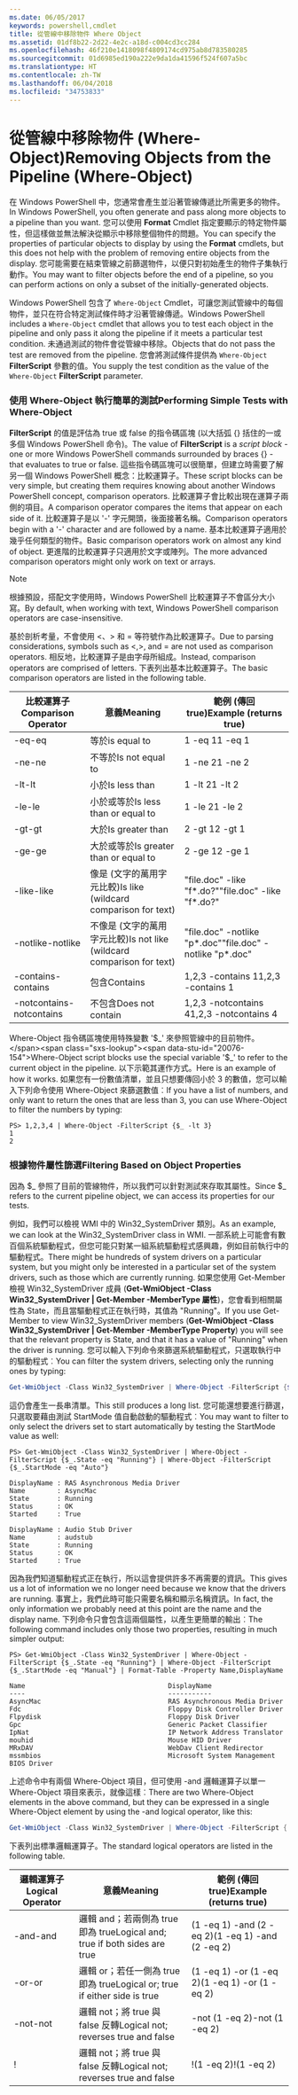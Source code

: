 ```yaml
---
ms.date: 06/05/2017
keywords: powershell,cmdlet
title: 從管線中移除物件 Where Object
ms.assetid: 01df8b22-2d22-4e2c-a18d-c004cd3cc284
ms.openlocfilehash: 46f210e1418098f4809174cd975ab8d783580285
ms.sourcegitcommit: 01d6985ed190a222e9da1da41596f524f607a5bc
ms.translationtype: HT
ms.contentlocale: zh-TW
ms.lasthandoff: 06/04/2018
ms.locfileid: "34753833"
---
```

# <a name="removing-objects-from-the-pipeline-where-object"></a><span data-ttu-id="20076-103">從管線中移除物件 (Where-Object)</span><span class="sxs-lookup"><span data-stu-id="20076-103">Removing Objects from the Pipeline (Where-Object)</span></span>

<span data-ttu-id="20076-104">在 Windows PowerShell 中，您通常會產生並沿著管線傳遞比所需更多的物件。</span><span class="sxs-lookup"><span data-stu-id="20076-104">In Windows PowerShell, you often generate and pass along more objects to a pipeline than you want.</span></span> <span data-ttu-id="20076-105">您可以使用 **Format** Cmdlet 指定要顯示的特定物件屬性，但這樣做並無法解決從顯示中移除整個物件的問題。</span><span class="sxs-lookup"><span data-stu-id="20076-105">You can specify the properties of particular objects to display by using the **Format** cmdlets, but this does not help with the problem of removing entire objects from the display.</span></span> <span data-ttu-id="20076-106">您可能需要在結束管線之前篩選物件，以便只對初始產生的物件子集執行動作。</span><span class="sxs-lookup"><span data-stu-id="20076-106">You may want to filter objects before the end of a pipeline, so you can perform actions on only a subset of the initially-generated objects.</span></span>

<span data-ttu-id="20076-107">Windows PowerShell 包含了 `Where-Object` Cmdlet，可讓您測試管線中的每個物件，並只在符合特定測試條件時才沿著管線傳遞。</span><span class="sxs-lookup"><span data-stu-id="20076-107">Windows PowerShell includes a `Where-Object` cmdlet that allows you to test each object in the pipeline and only pass it along the pipeline if it meets a particular test condition.</span></span> <span data-ttu-id="20076-108">未通過測試的物件會從管線中移除。</span><span class="sxs-lookup"><span data-stu-id="20076-108">Objects that do not pass the test are removed from the pipeline.</span></span> <span data-ttu-id="20076-109">您會將測試條件提供為 `Where-Object` **FilterScript** 參數的值。</span><span class="sxs-lookup"><span data-stu-id="20076-109">You supply the test condition as the value of the `Where-Object` **FilterScript** parameter.</span></span>

### <a name="performing-simple-tests-with-where-object"></a><span data-ttu-id="20076-110">使用 Where-Object 執行簡單的測試</span><span class="sxs-lookup"><span data-stu-id="20076-110">Performing Simple Tests with Where-Object</span></span>

<span data-ttu-id="20076-111">**FilterScript** 的值是評估為 true 或 false 的指令碼區塊 (以大括弧 {} 括住的一或多個 Windows PowerShell 命令)。</span><span class="sxs-lookup"><span data-stu-id="20076-111">The value of **FilterScript** is a *script block* -  one or more Windows PowerShell commands surrounded by braces {} - that evaluates to true or false.</span></span> <span data-ttu-id="20076-112">這些指令碼區塊可以很簡單，但建立時需要了解另一個 Windows PowerShell 概念：比較運算子。</span><span class="sxs-lookup"><span data-stu-id="20076-112">These script blocks can be very simple, but creating them requires knowing about another Windows PowerShell concept, comparison operators.</span></span> <span data-ttu-id="20076-113">比較運算子會比較出現在運算子兩側的項目。</span><span class="sxs-lookup"><span data-stu-id="20076-113">A comparison operator compares the items that appear on each side of it.</span></span> <span data-ttu-id="20076-114">比較運算子是以 '-' 字元開頭，後面接著名稱。</span><span class="sxs-lookup"><span data-stu-id="20076-114">Comparison operators begin with a '-' character and are followed by a name.</span></span> <span data-ttu-id="20076-115">基本比較運算子適用於幾乎任何類型的物件。</span><span class="sxs-lookup"><span data-stu-id="20076-115">Basic comparison operators work on almost any kind of object.</span></span> <span data-ttu-id="20076-116">更進階的比較運算子只適用於文字或陣列。</span><span class="sxs-lookup"><span data-stu-id="20076-116">The more advanced comparison operators might only work on text or arrays.</span></span>

> [!NOTE]
> <span data-ttu-id="20076-117">根據預設，搭配文字使用時，Windows PowerShell 比較運算子不會區分大小寫。</span><span class="sxs-lookup"><span data-stu-id="20076-117">By default, when working with text, Windows PowerShell comparison operators are case-insensitive.</span></span>

<span data-ttu-id="20076-118">基於剖析考量，不會使用 <、> 和 = 等符號作為比較運算子。</span><span class="sxs-lookup"><span data-stu-id="20076-118">Due to parsing considerations, symbols such as <,>, and = are not used as comparison operators.</span></span> <span data-ttu-id="20076-119">相反地，比較運算子是由字母所組成。</span><span class="sxs-lookup"><span data-stu-id="20076-119">Instead, comparison operators are comprised of letters.</span></span> <span data-ttu-id="20076-120">下表列出基本比較運算子。</span><span class="sxs-lookup"><span data-stu-id="20076-120">The basic comparison operators are listed in the following table.</span></span>

|<span data-ttu-id="20076-121">比較運算子</span><span class="sxs-lookup"><span data-stu-id="20076-121">Comparison Operator</span></span>|<span data-ttu-id="20076-122">意義</span><span class="sxs-lookup"><span data-stu-id="20076-122">Meaning</span></span>|<span data-ttu-id="20076-123">範例 (傳回 true)</span><span class="sxs-lookup"><span data-stu-id="20076-123">Example (returns true)</span></span>|
|-----------------------|-----------|--------------------------|
|<span data-ttu-id="20076-124">-eq</span><span class="sxs-lookup"><span data-stu-id="20076-124">-eq</span></span>|<span data-ttu-id="20076-125">等於</span><span class="sxs-lookup"><span data-stu-id="20076-125">is equal to</span></span>|<span data-ttu-id="20076-126">1 -eq 1</span><span class="sxs-lookup"><span data-stu-id="20076-126">1 -eq 1</span></span>|
|<span data-ttu-id="20076-127">-ne</span><span class="sxs-lookup"><span data-stu-id="20076-127">-ne</span></span>|<span data-ttu-id="20076-128">不等於</span><span class="sxs-lookup"><span data-stu-id="20076-128">Is not equal to</span></span>|<span data-ttu-id="20076-129">1 -ne 2</span><span class="sxs-lookup"><span data-stu-id="20076-129">1 -ne 2</span></span>|
|<span data-ttu-id="20076-130">-lt</span><span class="sxs-lookup"><span data-stu-id="20076-130">-lt</span></span>|<span data-ttu-id="20076-131">小於</span><span class="sxs-lookup"><span data-stu-id="20076-131">Is less than</span></span>|<span data-ttu-id="20076-132">1 -lt 2</span><span class="sxs-lookup"><span data-stu-id="20076-132">1 -lt 2</span></span>|
|<span data-ttu-id="20076-133">-le</span><span class="sxs-lookup"><span data-stu-id="20076-133">-le</span></span>|<span data-ttu-id="20076-134">小於或等於</span><span class="sxs-lookup"><span data-stu-id="20076-134">Is less than or equal to</span></span>|<span data-ttu-id="20076-135">1 -le 2</span><span class="sxs-lookup"><span data-stu-id="20076-135">1 -le 2</span></span>|
|<span data-ttu-id="20076-136">-gt</span><span class="sxs-lookup"><span data-stu-id="20076-136">-gt</span></span>|<span data-ttu-id="20076-137">大於</span><span class="sxs-lookup"><span data-stu-id="20076-137">Is greater than</span></span>|<span data-ttu-id="20076-138">2 -gt 1</span><span class="sxs-lookup"><span data-stu-id="20076-138">2 -gt 1</span></span>|
|<span data-ttu-id="20076-139">-ge</span><span class="sxs-lookup"><span data-stu-id="20076-139">-ge</span></span>|<span data-ttu-id="20076-140">大於或等於</span><span class="sxs-lookup"><span data-stu-id="20076-140">Is greater than or equal to</span></span>|<span data-ttu-id="20076-141">2 -ge 1</span><span class="sxs-lookup"><span data-stu-id="20076-141">2 -ge 1</span></span>|
|<span data-ttu-id="20076-142">-like</span><span class="sxs-lookup"><span data-stu-id="20076-142">-like</span></span>|<span data-ttu-id="20076-143">像是 (文字的萬用字元比較)</span><span class="sxs-lookup"><span data-stu-id="20076-143">Is like (wildcard comparison for text)</span></span>|<span data-ttu-id="20076-144">"file.doc" -like "f\*.do?"</span><span class="sxs-lookup"><span data-stu-id="20076-144">"file.doc" -like "f\*.do?"</span></span>|
|<span data-ttu-id="20076-145">-notlike</span><span class="sxs-lookup"><span data-stu-id="20076-145">-notlike</span></span>|<span data-ttu-id="20076-146">不像是 (文字的萬用字元比較)</span><span class="sxs-lookup"><span data-stu-id="20076-146">Is not like (wildcard comparison for text)</span></span>|<span data-ttu-id="20076-147">"file.doc" -notlike "p\*.doc"</span><span class="sxs-lookup"><span data-stu-id="20076-147">"file.doc" -notlike "p\*.doc"</span></span>|
|<span data-ttu-id="20076-148">-contains</span><span class="sxs-lookup"><span data-stu-id="20076-148">-contains</span></span>|<span data-ttu-id="20076-149">包含</span><span class="sxs-lookup"><span data-stu-id="20076-149">Contains</span></span>|<span data-ttu-id="20076-150">1,2,3 -contains 1</span><span class="sxs-lookup"><span data-stu-id="20076-150">1,2,3 -contains 1</span></span>|
|<span data-ttu-id="20076-151">-notcontains</span><span class="sxs-lookup"><span data-stu-id="20076-151">-notcontains</span></span>|<span data-ttu-id="20076-152">不包含</span><span class="sxs-lookup"><span data-stu-id="20076-152">Does not contain</span></span>|<span data-ttu-id="20076-153">1,2,3 -notcontains 4</span><span class="sxs-lookup"><span data-stu-id="20076-153">1,2,3 -notcontains 4</span></span>|

<span data-ttu-id="20076-154">Where-Object 指令碼區塊使用特殊變數 '$_' 來參照管線中的目前物件。</span><span class="sxs-lookup"><span data-stu-id="20076-154">Where-Object script blocks use the special variable '$_' to refer to the current object in the pipeline.</span></span> <span data-ttu-id="20076-155">以下示範其運作方式。</span><span class="sxs-lookup"><span data-stu-id="20076-155">Here is an example of how it works.</span></span> <span data-ttu-id="20076-156">如果您有一份數值清單，並且只想要傳回小於 3 的數值，您可以輸入下列命令使用 Where-Object 來篩選數值︰</span><span class="sxs-lookup"><span data-stu-id="20076-156">If you have a list of numbers, and only want to return the ones that are less than 3, you can use Where-Object to filter the numbers by typing:</span></span>

```
PS> 1,2,3,4 | Where-Object -FilterScript {$_ -lt 3}
1
2
```

### <a name="filtering-based-on-object-properties"></a><span data-ttu-id="20076-157">根據物件屬性篩選</span><span class="sxs-lookup"><span data-stu-id="20076-157">Filtering Based on Object Properties</span></span>

<span data-ttu-id="20076-158">因為 $_ 參照了目前的管線物件，所以我們可以針對測試來存取其屬性。</span><span class="sxs-lookup"><span data-stu-id="20076-158">Since $_ refers to the current pipeline object, we can access its properties for our tests.</span></span>

<span data-ttu-id="20076-159">例如，我們可以檢視 WMI 中的 Win32_SystemDriver 類別。</span><span class="sxs-lookup"><span data-stu-id="20076-159">As an example, we can look at the Win32_SystemDriver class in WMI.</span></span> <span data-ttu-id="20076-160">一部系統上可能會有數百個系統驅動程式，但您可能只對某一組系統驅動程式感興趣，例如目前執行中的驅動程式。</span><span class="sxs-lookup"><span data-stu-id="20076-160">There might be hundreds of system drivers on a particular system, but you might only be interested in a particular set of the system drivers, such as those which are currently running.</span></span> <span data-ttu-id="20076-161">如果您使用 Get-Member 檢視 Win32_SystemDriver 成員 (**Get-WmiObject -Class Win32_SystemDriver | Get-Member -MemberType 屬性**)，您會看到相關屬性為 State，而且當驅動程式正在執行時，其值為 "Running"。</span><span class="sxs-lookup"><span data-stu-id="20076-161">If you use Get-Member to view Win32_SystemDriver members (**Get-WmiObject -Class Win32_SystemDriver | Get-Member -MemberType Property**) you will see that the relevant property is State, and that it has a value of "Running" when the driver is running.</span></span> <span data-ttu-id="20076-162">您可以輸入下列命令來篩選系統驅動程式，只選取執行中的驅動程式︰</span><span class="sxs-lookup"><span data-stu-id="20076-162">You can filter the system drivers, selecting only the running ones by typing:</span></span>

```powershell
Get-WmiObject -Class Win32_SystemDriver | Where-Object -FilterScript {$_.State -eq 'Running'}
```

<span data-ttu-id="20076-163">這仍會產生一長串清單。</span><span class="sxs-lookup"><span data-stu-id="20076-163">This still produces a long list.</span></span> <span data-ttu-id="20076-164">您可能還想要進行篩選，只選取要藉由測試 StartMode 值自動啟動的驅動程式︰</span><span class="sxs-lookup"><span data-stu-id="20076-164">You may want to filter to only select the drivers set to start automatically by testing the StartMode value as well:</span></span>

```
PS> Get-WmiObject -Class Win32_SystemDriver | Where-Object -FilterScript {$_.State -eq "Running"} | Where-Object -FilterScript {$_.StartMode -eq "Auto"}

DisplayName : RAS Asynchronous Media Driver
Name        : AsyncMac
State       : Running
Status      : OK
Started     : True

DisplayName : Audio Stub Driver
Name        : audstub
State       : Running
Status      : OK
Started     : True
```

<span data-ttu-id="20076-165">因為我們知道驅動程式正在執行，所以這會提供許多不再需要的資訊。</span><span class="sxs-lookup"><span data-stu-id="20076-165">This gives us a lot of information we no longer need because we know that the drivers are running.</span></span> <span data-ttu-id="20076-166">事實上，我們此時可能只需要名稱和顯示名稱資訊。</span><span class="sxs-lookup"><span data-stu-id="20076-166">In fact, the only information we probably need at this point are the name and the display name.</span></span> <span data-ttu-id="20076-167">下列命令只會包含這兩個屬性，以產生更簡單的輸出︰</span><span class="sxs-lookup"><span data-stu-id="20076-167">The following command includes only those two properties, resulting in much simpler output:</span></span>

```
PS> Get-WmiObject -Class Win32_SystemDriver | Where-Object -FilterScript {$_.State -eq "Running"} | Where-Object -FilterScript {$_.StartMode -eq "Manual"} | Format-Table -Property Name,DisplayName

Name                                    DisplayName
----                                    -----------
AsyncMac                                RAS Asynchronous Media Driver
Fdc                                     Floppy Disk Controller Driver
Flpydisk                                Floppy Disk Driver
Gpc                                     Generic Packet Classifier
IpNat                                   IP Network Address Translator
mouhid                                  Mouse HID Driver
MRxDAV                                  WebDav Client Redirector
mssmbios                                Microsoft System Management BIOS Driver
```

<span data-ttu-id="20076-168">上述命令中有兩個 Where-Object 項目，但可使用 -and 邏輯運算子以單一 Where-Object 項目來表示，就像這樣︰</span><span class="sxs-lookup"><span data-stu-id="20076-168">There are two Where-Object elements in the above command, but they can be expressed in a single Where-Object element by using the -and logical operator, like this:</span></span>

```powershell
Get-WmiObject -Class Win32_SystemDriver | Where-Object -FilterScript { ($_.State -eq 'Running') -and ($_.StartMode -eq 'Manual') } | Format-Table -Property Name,DisplayName
```

<span data-ttu-id="20076-169">下表列出標準邏輯運算子。</span><span class="sxs-lookup"><span data-stu-id="20076-169">The standard logical operators are listed in the following table.</span></span>

|<span data-ttu-id="20076-170">邏輯運算子</span><span class="sxs-lookup"><span data-stu-id="20076-170">Logical Operator</span></span>|<span data-ttu-id="20076-171">意義</span><span class="sxs-lookup"><span data-stu-id="20076-171">Meaning</span></span>|<span data-ttu-id="20076-172">範例 (傳回 true)</span><span class="sxs-lookup"><span data-stu-id="20076-172">Example (returns true)</span></span>|
|--------------------|-----------|--------------------------|
|<span data-ttu-id="20076-173">-and</span><span class="sxs-lookup"><span data-stu-id="20076-173">-and</span></span>|<span data-ttu-id="20076-174">邏輯 and；若兩側為 true 即為 true</span><span class="sxs-lookup"><span data-stu-id="20076-174">Logical and; true if both sides are true</span></span>|<span data-ttu-id="20076-175">(1 -eq 1) -and (2 -eq 2)</span><span class="sxs-lookup"><span data-stu-id="20076-175">(1 -eq 1) -and (2 -eq 2)</span></span>|
|<span data-ttu-id="20076-176">-or</span><span class="sxs-lookup"><span data-stu-id="20076-176">-or</span></span>|<span data-ttu-id="20076-177">邏輯 or；若任一側為 true 即為 true</span><span class="sxs-lookup"><span data-stu-id="20076-177">Logical or; true if either side is true</span></span>|<span data-ttu-id="20076-178">(1 -eq 1) -or (1 -eq 2)</span><span class="sxs-lookup"><span data-stu-id="20076-178">(1 -eq 1) -or (1 -eq 2)</span></span>|
|<span data-ttu-id="20076-179">-not</span><span class="sxs-lookup"><span data-stu-id="20076-179">-not</span></span>|<span data-ttu-id="20076-180">邏輯 not；將 true 與 false 反轉</span><span class="sxs-lookup"><span data-stu-id="20076-180">Logical not; reverses true and false</span></span>|<span data-ttu-id="20076-181">-not (1 -eq 2)</span><span class="sxs-lookup"><span data-stu-id="20076-181">-not (1 -eq 2)</span></span>|
|\!|<span data-ttu-id="20076-182">邏輯 not；將 true 與 false 反轉</span><span class="sxs-lookup"><span data-stu-id="20076-182">Logical not; reverses true and false</span></span>|<span data-ttu-id="20076-183">\!(1 -eq 2)</span><span class="sxs-lookup"><span data-stu-id="20076-183">\!(1 -eq 2)</span></span>|

